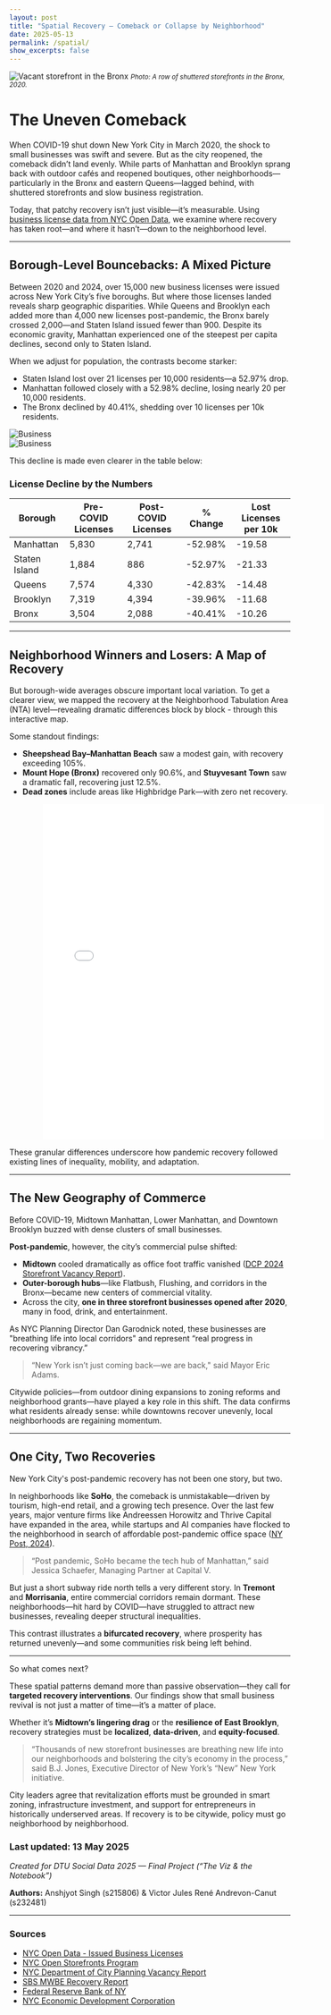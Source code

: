 ```yaml
---
layout: post
title: "Spatial Recovery — Comeback or Collapse by Neighborhood"
date: 2025-05-13
permalink: /spatial/
show_excerpts: false
---
```


![Vacant storefront in the Bronx](assets/images/bronx_vacancy.jpg)
<small><em>Photo: A row of shuttered storefronts in the Bronx, 2020.</em></small>


# The Uneven Comeback

When COVID-19 shut down New York City in March 2020, the shock to small businesses was swift and severe. But as the city reopened, the comeback didn’t land evenly. While parts of Manhattan and Brooklyn sprang back with outdoor cafés and reopened boutiques, other neighborhoods—particularly in the Bronx and eastern Queens—lagged behind, with shuttered storefronts and slow business registration.

Today, that patchy recovery isn’t just visible—it’s measurable. Using [business license data from NYC Open Data](https://data.cityofnewyork.us/Business/Issued-Licenses/w7w3-xahh), we examine where recovery has taken root—and where it hasn’t—down to the neighborhood level.

---

## Borough-Level Bouncebacks: A Mixed Picture

Between 2020 and 2024, over 15,000 new business licenses were issued across New York City’s five boroughs. But where those licenses landed reveals sharp geographic disparities. While Queens and Brooklyn each added more than 4,000 new licenses post-pandemic, the Bronx barely crossed 2,000—and Staten Island issued fewer than 900. Despite its economic gravity, Manhattan experienced one of the steepest per capita declines, second only to Staten Island.

When we adjust for population, the contrasts become starker:

- Staten Island lost over 21 licenses per 10,000 residents—a 52.97% drop.
- Manhattan followed closely with a 52.98% decline, losing nearly 20 per 10,000 residents.
- The Bronx declined by 40.41%, shedding over 10 licenses per 10k residents.
 
![Business](assets/images/pre_covid_business_licenses_per_10k.png)  
![Business](assets/images/post_covid_business_licenses_per_10k.png)

This decline is made even clearer in the table below:

### License Decline by the Numbers

| Borough         | Pre-COVID Licenses | Post-COVID Licenses | % Change | Lost Licenses per 10k |
|----------------|--------------------|----------------------|----------|------------------------|
| Manhattan       | 5,830              | 2,741                | -52.98%  | -19.58                |
| Staten Island   | 1,884              | 886                  | -52.97%  | -21.33                |
| Queens          | 7,574              | 4,330                | -42.83%  | -14.48                |
| Brooklyn        | 7,319              | 4,394                | -39.96%  | -11.68                |
| Bronx           | 3,504              | 2,088                | -40.41%  | -10.26                |

---

## Neighborhood Winners and Losers: A Map of Recovery

But borough-wide averages obscure important local variation. To get a clearer view, we mapped the recovery at the Neighborhood Tabulation Area (NTA) level—revealing dramatic differences block by block - through this interactive map.

Some standout findings:

- **Sheepshead Bay–Manhattan Beach** saw a modest gain, with recovery exceeding 105%.
- **Mount Hope (Bronx)** recovered only 90.6%, and **Stuyvesant Town** saw a dramatic fall, recovering just 12.5%.
- **Dead zones** include areas like Highbridge Park—with zero net recovery.

<iframe src="/assets/images/nta_recovery_map.html" style="width:100%; margin-left:12%; height: 600px; border:none;"></iframe>

These granular differences underscore how pandemic recovery followed existing lines of inequality, mobility, and adaptation.

---

## The New Geography of Commerce

Before COVID-19, Midtown Manhattan, Lower Manhattan, and Downtown Brooklyn buzzed with dense clusters of small businesses.

**Post-pandemic**, however, the city’s commercial pulse shifted:

- **Midtown** cooled dramatically as office foot traffic vanished ([DCP 2024 Storefront Vacancy Report](https://www.nyc.gov/site/planning/about/press-releases/pr-20241115.page)).
- **Outer-borough hubs**—like Flatbush, Flushing, and corridors in the Bronx—became new centers of commercial vitality.
- Across the city, **one in three storefront businesses opened after 2020**, many in food, drink, and entertainment.

As NYC Planning Director Dan Garodnick noted, these businesses are "breathing life into local corridors" and represent “real progress in recovering vibrancy.”

> “New York isn’t just coming back—we are back," said Mayor Eric Adams.

Citywide policies—from outdoor dining expansions to zoning reforms and neighborhood grants—have played a key role in this shift. The data confirms what residents already sense: while downtowns recover unevenly, local neighborhoods are regaining momentum.

---

## One City, Two Recoveries

New York City's post-pandemic recovery has not been one story, but two.

In neighborhoods like **SoHo**, the comeback is unmistakable—driven by tourism, high-end retail, and a growing tech presence. Over the last few years, major venture firms like Andreessen Horowitz and Thrive Capital have expanded in the area, while startups and AI companies have flocked to the neighborhood in search of affordable post-pandemic office space ([NY Post, 2024](https://nypost.com/2024/06/14/tech/these-neighborhoods-are-the-epicenter-of-nycs-tech-boom/)).

> “Post pandemic, SoHo became the tech hub of Manhattan,” said Jessica Schaefer, Managing Partner at Capital V.

But just a short subway ride north tells a very different story. In **Tremont** and **Morrisania**, entire commercial corridors remain dormant. These neighborhoods—hit hard by COVID—have struggled to attract new businesses, revealing deeper structural inequalities.

This contrast illustrates a **bifurcated recovery**, where prosperity has returned unevenly—and some communities risk being left behind.

---

So what comes next?

These spatial patterns demand more than passive observation—they call for **targeted recovery interventions**. Our findings show that small business revival is not just a matter of time—it’s a matter of place.

Whether it’s **Midtown’s lingering drag** or the **resilience of East Brooklyn**, recovery strategies must be **localized**, **data-driven**, and **equity-focused**.

> “Thousands of new storefront businesses are breathing new life into our neighborhoods and bolstering the city’s economy in the process,” said B.J. Jones, Executive Director of New York’s “New” New York initiative.

City leaders agree that revitalization efforts must be grounded in smart zoning, infrastructure investment, and support for entrepreneurs in historically underserved areas. If recovery is to be citywide, policy must go neighborhood by neighborhood.




### Last updated: 13 May 2025 
*Created for DTU Social Data 2025 — Final Project (“The Viz & the Notebook”)*

**Authors:** Anshjyot Singh (s215806) & Victor Jules René Andrevon-Canut (s232481)

---

### Sources

- [NYC Open Data - Issued Business Licenses](https://data.cityofnewyork.us/Business/Issued-Licenses/w7w3-xahh)  
- [NYC Open Storefronts Program](https://www.nyc.gov/office-of-the-mayor/news/742-20/recovery-agenda-mayor-de-blasio-open-storefronts-program)  
- [NYC Department of City Planning Vacancy Report](https://www.nyc.gov/site/planning/about/press-releases/pr-20241115.page)  
- [SBS MWBE Recovery Report](https://comptroller.nyc.gov/reports/minority-and-women-owned-businesses-at-risk-impact-of-covid-19-on-new-york-city-firms/)  
- [Federal Reserve Bank of NY](https://www.newyorkfed.org/newsevents/news/regional_outreach/2020/20200804)  
- [NYC Economic Development Corporation](https://edc.nyc)
